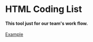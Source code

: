 # HTML Coding List

#### This tool just for our team's work flow.

<a href="http://kibaek-kimm.kr/images/example_edit_0.gif" target="_blank">Example</a>
